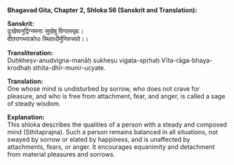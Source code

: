 **Bhagavad Gita, Chapter 2, Shloka 56 (Sanskrit and Translation):**

**Sanskrit:**                 
दुःखेष्वनुद्विग्नमनाः सुखेषु विगतस्पृहः।      
वीतरागभयक्रोधः स्थितधीर्मुनिरुच्यते।।         

**Transliteration:**          
Duḥkheṣv-anudvigna-manāḥ sukheṣu vigata-spṛhaḥ
Vīta-rāga-bhaya-krodhaḥ sthita-dhīr-munir-ucyate.

**Translation:**        
One whose mind is undisturbed by sorrow, who does not crave for pleasure, and who is free from attachment, fear, and anger, is called a sage of steady wisdom.

**Explanation:**            
This shloka describes the qualities of a person with a steady and composed mind (Sthitaprajna). Such a person remains balanced in all situations, not swayed by sorrow or elated by happiness, and is unaffected by attachments, fears, or anger. It encourages equanimity and detachment from material pleasures and sorrows.
